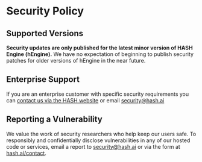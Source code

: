 # Security Policy

## Supported Versions

**Security updates are only published for the latest minor version of HASH Engine (hEngine).** We have no expectation of beginning to publish security patches for older versions of hEngine in the near future.

## Enterprise Support

If you are an enterprise customer with specific security requirements you can [contact us via the HASH website](https://hash.ai/contact) or email [security@hash.ai](mailto:security@hash.ai)

## Reporting a Vulnerability

We value the work of security researchers who help keep our users safe. To responsibly and confidentially disclose vulnerabilities in any of our hosted code or services, email a report to [security@hash.ai](mailto:security@hash.ai) or via the form at [hash.ai/contact](https://hash.ai/contact).
